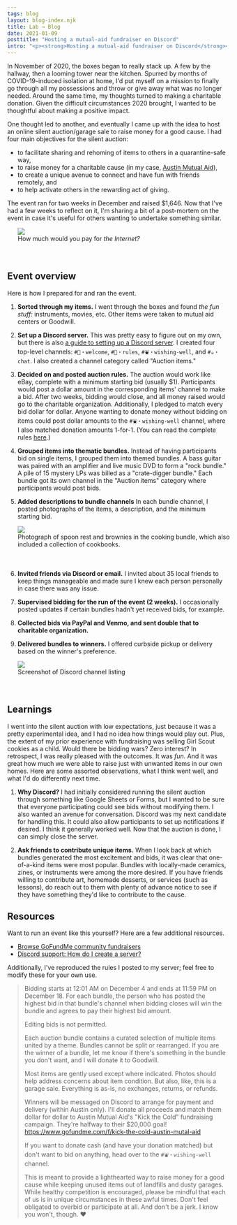 ```yaml
---
tags: blog
layout: blog-index.njk
title: Lab → Blog 
date: 2021-01-09
posttitle: "Hosting a mutual-aid fundraiser on Discord"
intro: "<p><strong>Hosting a mutual-aid fundraiser on Discord</strong><br><em>Posted Friday, January 9, 2021</em></p>"
---
```


In November of 2020, the boxes began to really stack up. A few by the hallway, then a looming tower near the kitchen. Spurred by months of COVID-19-induced isolation at home, I'd put myself on a mission to finally go through all my possessions and throw or give away what was no longer needed. Around the same time, my thoughts turned to making a charitable donation. Given the difficult circumstances 2020 brought, I wanted to be thoughtful about making a positive impact. 

One thought led to another, and eventually I came up with the idea to host an online silent auction/garage sale to raise money for a good cause. I had four main objectives for the silent auction:
  - to facilitate sharing and rehoming of items to others in a quarantine-safe way, 
  - to raise money for a charitable cause (in my case, [Austin Mutual Aid](https://www.gofundme.com/f/kick-the-cold-austin-mutal-aid)), 
  - to create a unique avenue to connect and have fun with friends remotely, and
  - to help activate others in the rewarding act of giving.

<p></p>

The event ran for two weeks in December and raised $1,646. Now that I've had a few weeks to reflect on it, I'm sharing a bit of a post-mortem on the event in case it's useful for others wanting to undertake something similar. 

</div>
                          <div class="col-md-4">
                          <figure style="margin-left:24px; margin-right:-24px; padding-bottom:36px; padding-top:-36px;"><img src="/img/internet.png">
<figcaption>How much would you pay for <em>the Internet?</em></figcaption>
</figure>
                          </div>
                      </div>
                  </div>
              </div>
<div class="row">
    <div class="col-md-3">
        <div class="row">
            <div class="col-md-2 subheaderblock" style="background-color:var(--color4-light);">
            </div>
            <div class="col-md-10">
            <h2>Event overview</h2>
            </div>
        </div>
    </div>
    <div class="col-md-9">
        <div class="row">
            <div class="col-md-8">

Here is how I prepared for and ran the event.

  1. **Sorted through my items.** I went through the boxes and found *the fun stuff:* instruments, movies, etc. Other items were taken to mutual aid centers or Goodwill.

  3. **Set up a Discord server.** This was pretty easy to figure out on my own, but there is also [a guide to setting up a Discord server](#resources). I created four top-level channels: `#👋・welcome`, `#📢・rules`,  `#⛲・wishing-well`, and `#☕・chat`. I also created a channel category called "Auction items."

  2. **Decided on and posted auction rules.** The auction would work like eBay, complete with a minimum starting bid (usually $1). Participants would post a dollar amount in the corresponding items' channel to make a bid. After two weeks, bidding would close, and all money raised would go to the charitable organization. Additionally, I pledged to match every bid dollar for dollar. Anyone wanting to donate money without bidding on items could post dollar amounts to the `#⛲・wishing-well` channel, where I also matched donation amounts 1-for-1. (You can read the complete rules [here](#resources).)

  4. **Grouped items into thematic bundles.** Instead of having participants bid on single items, I grouped them into themed bundles. A bass guitar was paired with an amplifier and live music DVD to form a "rock bundle." A pile of 15 mystery LPs was billed as a "crate-digger bundle." Each bundle got its own channel in the "Auction items" category where participants would post bids.

  5. **Added descriptions to bundle channels** In each bundle channel, I posted photographs of the items, a description, and the minimum starting bid. 

<figure style="margin-left:24px; margin-right:-24px; padding-bottom:36px; padding-top:-36px;"><img src="/img/cooking.png">
<figcaption>Photograph of spoon rest and brownies in the cooking bundle, which also included a collection of cookbooks.</figcaption>
</figure>

  6. **Invited friends via Discord or email.** I invited about 35 local friends to keep things manageable and made sure I knew each person personally in case there was any issue.

  7. **Supervised bidding for the run of the event (2 weeks).** I occasionally posted updates if certain bundles hadn't yet received bids, for example.

  8. **Collected bids via PayPal and Venmo, and sent double that to charitable organization.**
  
  9. **Delivered bundles to winners.** I offered curbside pickup or delivery based on the winner's preference.

</div>
                          <div class="col-md-4">
                          <figure style="margin-left:24px; margin-right:-24px; padding-bottom:36px; padding-top:-36px;"><img src="/img/channels.png">
<figcaption>Screenshot of Discord channel listing</figcaption>
</figure>
                          </div>
                      </div>
                  </div>
              </div>
<div class="row">
    <div class="col-md-3">
        <div class="row">
            <div class="col-md-2 subheaderblock" style="background-color:var(--color4-light);">
            </div>
            <div class="col-md-10">
            <h2>Learnings</h2>
            </div>
        </div>
    </div>
    <div class="col-md-9">
        <div class="row">
            <div class="col-md-8">

I went into the silent auction with low expectations, just because it was a pretty experimental idea, and I had no idea how things would play out. Plus, the extent of my prior experience with fundraising was selling Girl Scout cookies as a child. Would there be bidding wars? Zero interest? In retrospect, I was really pleased with the outcomes. It was *fun.* And it was great how much we were able to raise just with unwanted items in our own homes. Here are some assorted observations, what I think went well, and what I'd do differently next time.

1. **Why Discord?** I had initially considered running the silent auction through something like Google Sheets or Forms, but I wanted to be sure that everyone participating could see bids without modifying them. I also wanted an avenue for conversation. Discord was my next candidate for handling this. It could also allow participants to set up notifications if desired. I think it generally worked well. Now that the auction is done, I can simply close the server.

2. **Ask friends to contribute unique items.** When I look back at which bundles generated the most excitement and bids, it was clear that one-of-a-kind items were most popular. Bundles with locally-made ceramics, zines, or instruments were among the more desired. If you have friends willing to contribute art, homemade desserts, or services (such as lessons), do reach out to them with plenty of advance notice to see if they have something they'd like to contribute to the cause.

</div>
                          <div class="col-md-4">
                          </div>
                      </div>
                  </div>
              </div>
<div class="row">
    <div class="col-md-3">
        <div class="row">
            <div class="col-md-2 subheaderblock" style="background-color:var(--color4-light);">
            </div>
            <div class="col-md-10">
            <h2 id="resources">Resources</a></h2>
            </div>
        </div>
    </div>
    <div class="col-md-9">
        <div class="row">
            <div class="col-md-8">

Want to run an event like this yourself? Here are a few additional resources.
  - [Browse GoFundMe community fundraisers](https://www.gofundme.com/discover/community-fundraiser)
  - [Discord support: How do I create a server?](https://support.discord.com/hc/en-us/articles/204849977-How-do-I-create-a-server-)
<p></p>

Additionally, I've reproduced the rules I posted to my server; feel free to modify these for your own use.

> Bidding starts at 12:01 AM on December 4 and ends at 11:59 PM on December 18. For each bundle, the person who has posted the highest bid in that bundle's channel when bidding closes will win the bundle and agrees to pay their highest bid amount.
> 
> Editing bids is not permitted.
> 
> Each auction bundle contains a curated selection of multiple items united by a theme. Bundles cannot be split or rearranged. If you are the winner of a bundle, let me know if there's something in the bundle you don't want, and I will donate it to Goodwill.
> 
> Most items are gently used except where indicated. Photos should help address concerns about item condition. But also, like, this is a garage sale. Everything is as-is, no exchanges, returns, or refunds.
>
> Winners will be messaged on Discord to arrange for payment and delivery (within Austin only). I'll donate all proceeds and match them dollar for dollar to Austin Mutual Aid's "Kick the Cold" fundraising campaign. They're halfway to their $20,000 goal! https://www.gofundme.com/f/kick-the-cold-austin-mutal-aid
>
> If you want to donate cash (and have your donation matched) but don't want to bid on anything, head over to the `#⛲・wishing-well` channel.
>
> This is meant to provide a lighthearted way to raise money for a good cause while keeping unused items out of landfills and dusty garages. While healthy competition is encouraged, please be mindful that each of us is in unique circumstances in these awful times. Don't feel obligated to overbid or participate at all. And don't be a jerk. I know you won't, though. ♥
